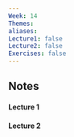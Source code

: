 ```yaml
---
Week: 14
Themes: 
aliases: 
Lecture1: false
Lecture2: false
Exercises: false
---
```


## Notes

#### Lecture 1

#### Lecture 2

